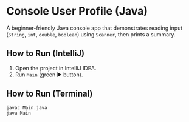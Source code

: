 # Console User Profile (Java)

A beginner-friendly Java console app that demonstrates reading input (`String`, `int`, `double`, `boolean`) using `Scanner`, then prints a summary.

## How to Run (IntelliJ)
1. Open the project in IntelliJ IDEA.
2. Run `Main` (green ▶ button).

## How to Run (Terminal)
```bash
javac Main.java
java Main
